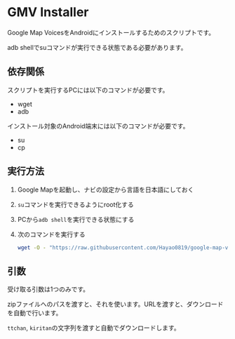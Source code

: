 # GMV Installer

Google Map VoicesをAndroidにインストールするためのスクリプトです。

adb shellでsuコマンドが実行できる状態である必要があります。

## 依存関係

スクリプトを実行するPCには以下のコマンドが必要です。

- wget
- adb

インストール対象のAndroid端末には以下のコマンドが必要です。

- su
- cp

## 実行方法

1. Google Mapを起動し、ナビの設定から言語を日本語にしておく
2. `su`コマンドを実行できるようにroot化する
3. PCから`adb shell`を実行できる状態にする
4. 次のコマンドを実行する

    ```bash
    wget -O - "https://raw.githubusercontent.com/Hayao0819/google-map-voices/refs/heads/master/scripts/installer/install.sh" | bash

    ```

## 引数

受け取る引数は1つのみです。

zipファイルへのパスを渡すと、それを使います。URLを渡すと、ダウンロードを自動で行います。

`ttchan`, `kiritan`の文字列を渡すと自動でダウンロードします。
